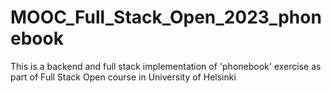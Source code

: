 # MOOC_Full_Stack_Open_2023_phonebook
This is a backend and full stack implementation of 'phonebook' exercise as part of Full Stack Open course in University of Helsinki
